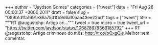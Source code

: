 
+++
author = "Jaydson Gomes"
categories = ["tweet"]
date = "Fri Aug 26 00:00:37 +0000 2011"
draft = false
slug = "099b1d11a1691e36a75d1fb9d6a10aaa43ee22bd"
tags = ["tweet"]
title = """RT @augustohp: Artigo cri..."""
tweet = true
micro = true
tweet_url = "https://twitter.com/jaydson/status/106878678369185792"
+++
RT @augustohp: Artigo criminoso do mês: http://t.co/pQxgQle Melhor nem comentar.
